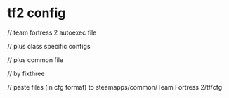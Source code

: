 # tf2 config

// team fortress 2 autoexec file

// plus class specific configs

// plus common file

// by fixthree

// paste files (in cfg format) to steamapps/common/Team Fortress 2/tf/cfg
